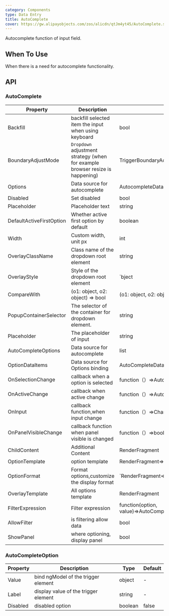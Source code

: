 ```yaml
---
category: Components
type: Data Entry
title: AutoComplete
cover: https://gw.alipayobjects.com/zos/alicdn/qtJm4yt45/AutoComplete.svg
---
```


Autocomplete function of input field.

## When To Use

When there is a need for autocomplete functionality.

## API

### AutoComplete

| Property | Description | Type | Default |
| --- | --- | --- | --- |
| Backfill | backfill selected item the input when using keyboard | bool | false |
| BoundaryAdjustMode | `Dropdown` adjustment strategy (when for example browser resize is happening)         | TriggerBoundaryAdjustMode    | TriggerBoundaryAdjustMode.InView         |
| Options | Data source for autocomplete | AutocompleteDataSource | - |
| Disabled | Set disabled | bool | - |
| Placeholder | Placeholder text | string | - |
| DefaultActiveFirstOption | Whether active first option by default | boolean | true |
| Width | Custom width, unit px | int | auto |
| OverlayClassName | Class name of the dropdown root element | string | - |
| OverlayStyle | Style of the dropdown root element | `bject | - |
| CompareWith | (o1: object, o2: object) => bool | (o1: object, o2: object) => o1===o2 |
| PopupContainerSelector | The selector of the container for dropdown element. | string | body |
| Placeholder | The placeholder of input | string |  |
| AutoCompleteOptions | Data source for autocomplete | list<AutoCompleteOption> |  |
| OptionDataItems | Data source for Options binding | AutoCompleteDataItem |  |
| OnSelectionChange | callback when a option is selected | function（）=>AutoCompleteOption |  |
| OnActiveChange | callback when active change | function（）=>AutoCompleteOption |  |
| OnInput | callback function,when input change | function（）=>ChangeEventArgs |  |
| OnPanelVisibleChange | callback function when panel visible is changed | function（）=>bool |  |
| ChildContent | Additional Content | RenderFragment |  |
| OptionTemplate | option template | RenderFragment=>AutoCompleteDataItem |  |
| OptionFormat | Format options,customize the display format | `RenderFragment=>AutoCompleteDataItem |  |
| OverlayTemplate | All options template | RenderFragment |  |
| FilterExpression | Filter expression | function(option, value)=>AutoCompleteDataItem |  |
| AllowFilter | is filtering allow data | bool | true |
| ShowPanel | where optioning, display panel | bool | false |

### AutoCompleteOption

| Property | Description | Type | Default |
| --- | --- | --- | --- |
| Value | bind ngModel of the trigger element | object | - |
| Label | display value of the trigger element | string | - |
| Disabled | disabled option | boolean | false |


